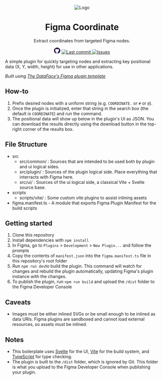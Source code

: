 <p align='center'>
<img src="https://raw.githubusercontent.com/the-dataface/figma-plugin-svelte-vite/master/.github/assets/logo.svg" height="100px" alt="Logo" />
</p>

<h1 align="center">
  Figma Coordinate
</h1>

<!-- Slogan -->
<p align="center">
   Extract coordinates from targeted Figma nodes.
</p>

<!-- Badges -->
<p align="center">

  <!-- Github Badges -->
  <img src="https://raw.githubusercontent.com/TheSpawnProject/TheSpawnLanguage/master/.github/assets/github-badge.png" height="20px" />

  <a href="https://github.com/the-dataface/figma-coordinate/commits/master">
    <img src="https://img.shields.io/github/last-commit/the-dataface/figma-coordinate" alt="Last commit"/>
  </a>

  <a href="https://github.com/the-dataface/figma-coordinate/issues">
    <img src="https://img.shields.io/github/issues/the-dataface/figma-coordinate" alt="Issues"/>
  </a>

</p>

A simple plugin for quickly targeting nodes and extracting key positional data (X, Y, width, height) for use in other applications. 

_Built using [The DataFace's Figma plugin template](https://github.com/the-dataface/figma-plugin-svelte-vite)_

## How-to

1. Prefix desired nodes with a uniform string (e.g. `COORDINATE.` or `#` or `@`).
2. Once the plugin is initialized, enter that string in the search box (the default is `COORDINATE`) and run the command.
3. The positional data will show up below in the plugin's UI as JSON. You can download the results directly using the download button in the top-right corner of the results box.

## File Structure

- src
  - src/common/ : Sources that are intended to be used both by plugin and ui logical sides.
  - src/plugin/ : Sources of the plugin logical side. Place everything that interracts with Figma here.
  - src/ui/ : Sources of the ui logical side, a classical Vite + Svelte source base.
- scripts
  - scripts/vite/ : Some custom vite plugins to assist inlining assets
- figma.manifest.ts - A module that exports Figma Plugin Manifest for the build scripts

## Getting started

1. Clone this repository
2. Install dependencies with `npm install`
3. In Figma, go to `Plugins` > `Development` > `New Plugin...` and follow the prompts
4. Copy the contents of `manifest.json` into the `figma.manifest.ts` file in this repository's root folder
5. Run `npm run dev`to build the plugin. This command will watch for changes and rebuild the plugin automatically, updating Figma's plugin instance with the changes.
6. To publish the plugin, run `npm run build` and upload the `/dist` folder to the Figma Developer Console

## Caveats

- Images must be either inlined SVGs or be small enough to be inlined as data URIs. Figma plugins are sandboxed and cannot load external resources, so assets must be inlined.

## Notes

- This boilerplate uses [Svelte](https://svelte.dev/) for the UI, [Vite](https://vitejs.dev/) for the build system, and [TypeScript](https://www.typescriptlang.org/) for type checking.
- The plugin is built to the `/dist` folder, which is ignored by Git. This folder is what you upload to the Figma Developer Console when publishing your plugin.
